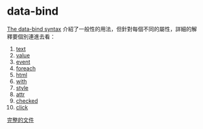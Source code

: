 data-bind
===

[The data-bind syntax](http://knockoutjs.com/documentation/binding-syntax.html)
介紹了一般性的用法，但針對每個不同的屬性，詳細的解釋要個別連進去看：

1. [text](http://knockoutjs.com/documentation/text-binding.html)
2. [value](http://knockoutjs.com/documentation/value-binding.html)
3. [event](http://knockoutjs.com/documentation/event-binding.html)
4. [foreach](http://knockoutjs.com/documentation/foreach-binding.html)
5. [html](http://knockoutjs.com/documentation/html-binding.html)
6. [with](http://knockoutjs.com/documentation/with-binding.html)
7. [style](http://knockoutjs.com/documentation/style-binding.html)
8. [attr](http://knockoutjs.com/documentation/attr-binding.html)
9. [checked](http://knockoutjs.com/documentation/checked-binding.html)
10. [click](http://knockoutjs.com/documentation/click-binding.html)

[完整的文件](http://knockoutjs.com/documentation/introduction.html)